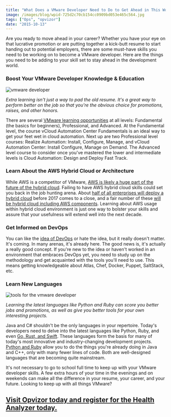 ```yaml
---
title: "What Does a VMware Developer Need to Do to Get Ahead in This World?"
image: /images/blog/wpid-725d2c70cb154cc0909bd053e465c564.jpg
tags: ["Ops", "opvizor"]
date: "2015-10-13"
---
```


Are you ready to move ahead in your career? Whether you have your eye on that lucrative promotion or are putting together a kick-butt resume to start handing out to potential employers, there are some must-have skills you need to be working on to become a VMware developer. Here are the things you need to be adding to your skill set to stay ahead in the development world.

### Boost Your VMware Developer Knowledge & Education

![vmware developer](/images/blog/wpid-725d2c70cb154cc0909bd053e465c564.jpg)

_Extra learning isn't just a way to pad the old resume. It's a great way to perform better on the job so that you're the obvious choice for promotions, raises, and other honors._

There are several [VMware learning opportunities](http://mylearn.vmware.com/mgrReg/plan.cfm?plan=47954&ui=www_edu#vRealizeAutomation "VMware learning opportunities")[](http://mylearn.vmware.com/mgrReg/plan.cfm?plan=47954&ui=www_edu#vRealizeAutomation) at all levels: Fundamental (the basics for beginners), Professional, and Advanced. At the Fundamental level, the course vCloud Automation Center Fundamentals is an ideal way to get your feet wet in cloud automation. Next up are two Professional level courses: Realize Automation: Install, Configure, Manage, and vCloud Automation Center: Install Configure, Manage on Demand. The Advanced level course to consider once you've mastered the lower and intermediate levels is Cloud Automation: Design and Deploy Fast Track.

### Learn About the AWS Hybrid Cloud or Architecture

While AWS is a competitor of VMware, [AWS is likely a huge part of the future of the hybrid cloud](http://www.businessinsider.com/amazon-web-services-market-share-2014-6 "AWS is likely a huge part of the future of the hybrid cloud"). Failing to have AWS hybrid cloud skills could set you back in the job hunting arena. About [half of all enterprises will deploy a hybrid cloud](http://searchaws.techtarget.com/essentialguide/Explore-hybrid-cloud-computings-uses-and-best-practices "half of all enterprises will deploy a hybrid cloud") before 2017 comes to a close, and a fair number of these [will be hybrid cloud including AWS components](http://www.datacenterknowledge.com/archives/2015/05/28/gartner-aws-pulls-further-ahead-in-iaas-cloud-market/ "will be hybrid cloud including AWS components"). Learning about AWS usage within hybrid cloud environment is just one way to bolster your skills and assure that your usefulness will extend well into the next decade.

### Get Informed on DevOps

You can like the [idea of DevOps](http://theagileadmin.com/what-is-devops/ "idea of DevOps") or hate the idea, but it really doesn't matter. It's coming. In many arenas, it's already here. The good news is, it's actually a really good concept. If you're new to the idea or haven't worked in an environment that embraces DevOps yet, you need to study up on the methodology and get acquainted with the tools you'll need to use. This means getting knowledgeable about Atlas, Chef, Docker, Puppet, SaltStack, etc.

### Learn New Languages

![tools for the vmware developer](/images/blog/wpid-8953fbaa06994d8f920598d5f42ab7d2.jpg)

_Learning the latest languages like Python and Ruby can score you better jobs and promotions, as well as give you better tools for your own interesting projects._

Java and C# shouldn't be the only languages in your repertoire. Today's developers need to delve into the latest languages like Python, Ruby, and even [Go, Rust, and Swift](http://blog.udacity.com/2015/05/3-new-programming-languages-know.html "Go, Rust, and Swift"). These languages form the basis for many of today's most innovative and industry-changing development projects. [Python and Ruby](http://reliscore.com/blog/why-every-programmer-should-learn-python-or-ruby/ "Python and Ruby") allow you to do the things you're already doing in Java and C++, only with many fewer lines of code. Both are well-designed languages that are becoming quite mainstream.

It's not necessary to go to school full time to keep up with your VMware developer skills. A few extra hours of your time in the evenings and on weekends can make all the difference in your resume, your career, and your future. Looking to keep up with all things VMware?

## **[Visit Opvizor today and register for the Health Analyzer today.](https://www.opvizor.com/register/ "Visit Opvizor today and register for the Health Analyzer today.")**
